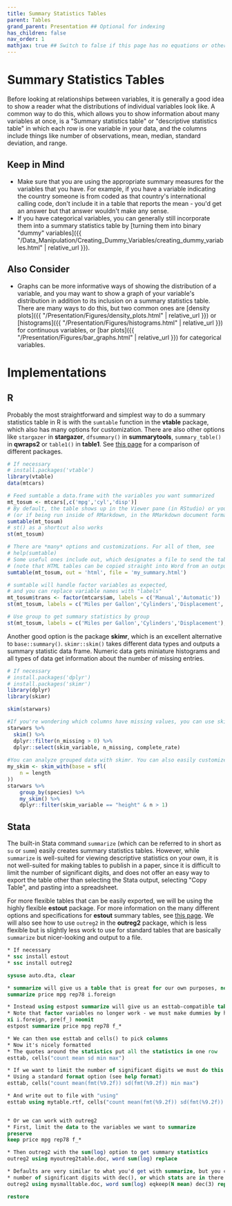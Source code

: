 ```yaml
---
title: Summary Statistics Tables
parent: Tables
grand_parent: Presentation ## Optional for indexing
has_children: false
nav_order: 1
mathjax: true ## Switch to false if this page has no equations or other math rendering.
---
```


# Summary Statistics Tables

Before looking at relationships between variables, it is generally a good idea to show a reader what the distributions of individual variables look like. A common way to do this, which allows you to show information about many variables at once, is a "Summary statistics table" or "descriptive statistics table" in which each row is one variable in your data, and the columns include things like number of observations, mean, median, standard deviation, and range.

## Keep in Mind

- Make sure that you are using the appropriate summary measures for the variables that you have. For example, if you have a variable indicating the country someone is from coded as that country's international calling code, don't include it in a table that reports the mean - you'd get an answer but that answer wouldn't make any sense.
- If you have categorical variables, you can generally still incorporate them into a summary statistics table by [turning them into binary "dummy" variables]({{ "/Data_Manipulation/Creating_Dummy_Variables/creating_dummy_variables.html" | relative_url }}).

## Also Consider

- Graphs can be more informative ways of showing the distribution of a variable, and you may want to show a graph of your variable's distribution in addition to its inclusion on a summary statistics table. There are many ways to do this, but two common ones are [density plots]({{ "/Presentation/Figures/density_plots.html" | relative_url }}) or [histograms]({{ "/Presentation/Figures/histograms.html" | relative_url }}) for continuous variables, or [bar plots]({{ "/Presentation/Figures/bar_graphs.html" | relative_url }}) for categorical variables.

# Implementations

## R

Probably the most straightforward and simplest way to do a summary statistics table in R is with the `sumtable` function in the **vtable** package, which also has many options for customization. There are also other options like `stargazer` in **stargazer**, `dfsummary()` in **summarytools**, `summary_table()` in **qwraps2** or `table1()` in **table1**. See [this page](https://thatdatatho.com/2018/08/20/easily-create-descriptive-summary-statistic-tables-r-studio/) for a comparison of different packages.

```r
# If necessary
# install.packages('vtable')
library(vtable)
data(mtcars)

# Feed sumtable a data.frame with the variables you want summarized
mt_tosum <- mtcars[,c('mpg','cyl','disp')]
# By default, the table shows up in the Viewer pane (in RStudio) or your browser (otherwise)
# (or if being run inside of RMarkdown, in the RMarkdown document format)
sumtable(mt_tosum)
# st() as a shortcut also works
st(mt_tosum)

# There are *many* options and customizations. For all of them, see
# help(sumtable)
# Some useful ones include out, which designates a file to send the table to
# (note that HTML tables can be copied straight into Word from an output file)
sumtable(mt_tosum, out = 'html', file = 'my_summary.html')

# sumtable will handle factor variables as expected,
# and you can replace variable names with "labels"
mt_tosum$trans <- factor(mtcars$am, labels = c('Manual','Automatic'))
st(mt_tosum, labels = c('Miles per Gallon','Cylinders','Displacement','Transmission'))

# Use group to get summary statistics by group
st(mt_tosum, labels = c('Miles per Gallon','Cylinders','Displacement'), group = 'trans')
```

Another good option is the package **skimr**, which is an excellent alternative to `base::summary()`. `skimr::skim()` takes different data types and outputs a summary statistic data frame. Numeric data gets miniature histograms and all types of data get information about the number of missing entries.

```r
# If necessary
# install.packages('dplyr')
# install.packages('skimr')
library(dplyr)
library(skimr)

skim(starwars)

#If you're wondering which columns have missing values, you can use skim() in a pipeline.
starwars %>%
  skim() %>%
  dplyr::filter(n_missing > 0) %>%
  dplyr::select(skim_variable, n_missing, complete_rate)
  
#You can analyze grouped data with skimr. You can also easily customize the output table using skim_with().
my_skim <- skim_with(base = sfl(
    n = length
))
starwars %>%
    group_by(species) %>%
    my_skim() %>%
    dplyr::filter(skim_variable == "height" & n > 1)

```

## Stata

The built-in Stata command `summarize` (which can be referred to in short as `su` or `summ`) easily creates summary statistics tables. However, while `summarize` is well-suited for viewing descriptive statistics on your own, it is not well-suited for making tables to publish in a paper, since it is difficult to limit the number of significant digits, and does not offer an easy way to export the table other than selecting the Stata output, selecting "Copy Table", and pasting into a spreadsheet.

For more flexible tables that can be easily exported, we will be using the highly flexible **estout** package. For more information on the many different options and specifications for **estout** summary tables, see [this page](http://repec.org/bocode/e/estout/estpost.html). We will also see how to use `outreg2` in the **outreg2** package, which is less flexible but is slightly less work to use for standard tables that are basically `summarize` but nicer-looking and output to a file.

```stata
* If necessary
* ssc install estout
* ssc install outreg2

sysuse auto.dta, clear

* summarize will give us a table that is great for our own purposes, not so much for exporting
summarize price mpg rep78 i.foreign

* Instead using estpost summarize will give us an esttab-compatible table
* Note that factor variables no longer work - we must make dummies by hand
xi i.foreign, pre(f_) noomit
estpost summarize price mpg rep78 f_*

* We can then use esttab and cells() to pick columns
* Now it's nicely formatted
* The quotes around the statistics put all the statistics in one row 
esttab, cells("count mean sd min max")

* If we want to limit the number of significant digits we must do this stat by stat
* Using a standard format option (see help format)
esttab, cells("count mean(fmt(%9.2f)) sd(fmt(%9.2f)) min max")

* And write out to file with "using"
esttab using mytable.rtf, cells("count mean(fmt(%9.2f)) sd(fmt(%9.2f)) min max") replace


* Or we can work with outreg2
* First, limit the data to the variables we want to summarize
preserve
keep price mpg rep78 f_*

* Then outreg2 with the sum(log) option to get summary statistics
outreg2 using myoutreg2table.doc, word sum(log) replace

* Defaults are very similar to what you'd get with summarize, but you can do things like change
* number of significant digits with dec(), or which stats are in there with eqkeep()
outreg2 using mysmalltable.doc, word sum(log) eqkeep(N mean) dec(3) replace

restore
```
